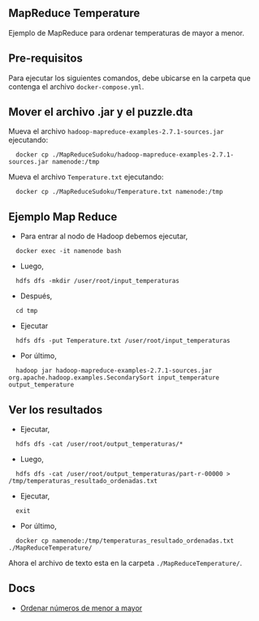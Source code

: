 ## MapReduce Temperature
Ejemplo de MapReduce para ordenar temperaturas de mayor a menor.

## Pre-requisitos
Para ejecutar los siguientes comandos, debe ubicarse en la carpeta que contenga el archivo `docker-compose.yml`.

## Mover el archivo .jar y el puzzle.dta
Mueva el archivo `hadoop-mapreduce-examples-2.7.1-sources.jar` ejecutando: 
```
  docker cp ./MapReduceSudoku/hadoop-mapreduce-examples-2.7.1-sources.jar namenode:/tmp
```

Mueva el archivo `Temperature.txt` ejecutando: 
```
  docker cp ./MapReduceSudoku/Temperature.txt namenode:/tmp
```

## Ejemplo Map Reduce
* Para entrar al nodo de Hadoop debemos ejecutar,  
```
  docker exec -it namenode bash
```
* Luego,
```
  hdfs dfs -mkdir /user/root/input_temperaturas
```
* Después,
```
  cd tmp
```
* Ejecutar
```
  hdfs dfs -put Temperature.txt /user/root/input_temperaturas
```
* Por último,  
```
  hadoop jar hadoop-mapreduce-examples-2.7.1-sources.jar org.apache.hadoop.examples.SecondarySort input_temperature output_temperature
```

## Ver los resultados
* Ejecutar,  
```
  hdfs dfs -cat /user/root/output_temperaturas/*
```
* Luego,  
```
  hdfs dfs -cat /user/root/output_temperaturas/part-r-00000 > /tmp/temperaturas_resultado_ordenadas.txt
```
* Ejecutar,
```
  exit
```
* Por último,  
```
  docker cp namenode:/tmp/temperaturas_resultado_ordenadas.txt ./MapReduceTemperature/
```

Ahora el archivo de texto esta en la carpeta `./MapReduceTemperature/`.

## Docs
* [Ordenar números de menor a mayor](https://miguelevangelista.gitbook.io/herramientasavanzadas/ejemplos-de-mapreduce/ordenar-numeros-de-menor-a-mayor-temperaturas)
